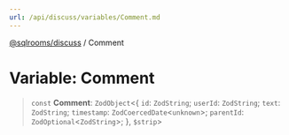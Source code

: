 ```yaml
---
url: /api/discuss/variables/Comment.md
---
```

[@sqlrooms/discuss](../index.md) / Comment

# Variable: Comment

> `const` **Comment**: `ZodObject`<{ `id`: `ZodString`; `userId`: `ZodString`; `text`: `ZodString`; `timestamp`: `ZodCoercedDate`<`unknown`>; `parentId`: `ZodOptional`<`ZodString`>; }, `$strip`>
